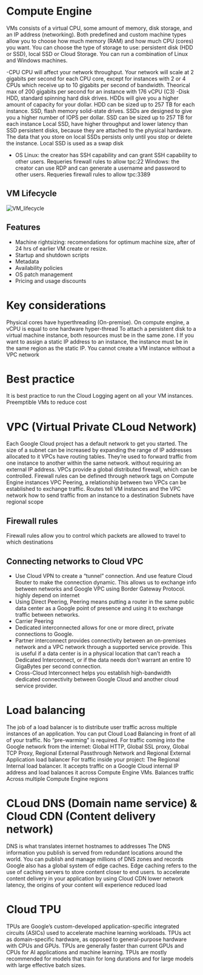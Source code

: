 # Compute Engine

VMs consists of a virtual CPU, some amount of memory, disk storage, and an IP address (networking).
Both predefined and custom machine types allow you to choose how much memory (RAM) and how much CPU (cores) you want.
You can choose the type of storage to use: persistent disk (HDD or SSD), local SSD or Cloud Storage. 
You can run a combination of Linux and Windows machines.

-CPU
CPU will affect your network throughput. Your network will scale at 2 gigabits per second for each CPU core, except for instances with 2 or 4 CPUs which receive up to 10 gigabits per second of bandwidth.
Theorical max of 200 gigabits per second for an instance with 176 vCPU (C3)
-Disk
HDD, standard spinning hard disk drives. HDDs will give you a higher amount of capacity for your dollar. HDD can be sized up to 257 TB for each instance.
SSD, flash memory solid-state drives. SSDs are designed to give you a higher number of IOPS per dollar. SSD can be sized up to 257 TB for each instance
Local SSD, have higher throughput and lower latency than SSD persistent disks, because they are attached to the physical hardware. The data that you store on local SSDs persists only until you stop or delete the instance. Local SSD is used as a swap disk
- OS
Linux: the creator has SSH capability and can grant SSH capability to other users. Requeries firewall rules to allow tpc:22
Windows: the creator can use RDP and can generate a username and password to other users. Requeries firewall rules to allow tpc:3389

## VM Lifecycle

![VM_lifecycle](https://cloud.google.com/static/compute/images/instance-life-cycle.svg)

## Features
- Machine rightsizing: recomendations for optimum machine size, after of 24 hrs of earlier VM create or resize.
- Startup and shutdown scripts
- Metadata
- Availability policies
- OS patch management
- Pricing and usage discounts


# Key considerations
Physical cores have hyperthreading (On-premise). On compute engine, a vCPU is equal to one hardware hyper-thread
To attach a persistent disk to a virtual machine instance, both resources must be in the same zone. I
If you want to assign a static IP address to an instance, the instance must be in the same region as the static IP.
You cannot create a VM instance without a VPC network

# Best practice
It is best practice to run the Cloud Logging agent on all your VM instances.
Preemptible VMs to reduce cost



# VPC (Virtual Private CLoud Network)
Each Google Cloud project has a default network to get you started.
The size of a subnet can be increased by expanding the range of IP addresses allocated to it
VPCs have routing tables. They’re used to forward traffic from one instance to another within the same network. without requiring an external IP address.
VPCs provide a global distributed firewall, which can be controlled. Firewall rules can be defined through network tags on Compute Engine instances
VPC Peering, a relationship between two VPCs can be established to exchange traffic.
Routes tell VM instances and the VPC network how to send traffic from an instance to a destination
Subnets have regional scope

## Firewall rules 
Firewall rules allow you to control which packets are allowed to travel to which destinations

## Connecting networks to Cloud VPC
- Use Cloud VPN to create a “tunnel” connection. And use feature Cloud Router to make the connection dynamic. This allows us to exchange info between networks and Google VPC using Border Gateway Protocol. highly depend on internet
- Using Direct Peering, Peering means putting a router in the same public data center as a Google point of presence and using it to exchange traffic between networks.
- Carrier Peering
- Dedicated interconnected allows for one or more direct, private connections to Google.
- Partner interconnect provides connectivity between an on-premises network and a VPC network through a supported service provide. This is useful if a data center is in a physical location that can't reach a Dedicated Interconnect, or if the data needs don’t warrant an entire 10 GigaBytes per second connection.
- Cross-Cloud Interconnect helps you establish high-bandwidth dedicated connectivity between Google Cloud and another cloud service provider.

# Load balancing
The job of a load balancer is to distribute user traffic across multiple instances of an application.
You can put Cloud Load Balancing in front of all of your traffic.
No “pre-warming” is required.
For traffic coming into the Google network from the internet: Global HTTP, Global SSL proxy, Global TCP Proxy, Regional External Passthrough Network and Regional External Application load balancer
For traffic inside your project: The Regional Internal load balancer. It accepts traffic on a Google Cloud internal IP address and load balances it across Compute Engine VMs.
Balances traffic Across multiple Compute Engine regions

# CLoud DNS (Domain name service) & Cloud CDN (Content delivery network)
DNS is what translates internet hostnames to addresses
The DNS information you publish is served from redundant locations around the world.
You can publish and manage millions of DNS zones and records 
Google also has a global system of edge caches. Edge caching refers to the use of caching servers to store content closer to end users.
to accelerate content delivery in your application by using Cloud CDN
lower network latency, the origins of your content will experience reduced load

# Cloud TPU
TPUs are Google’s custom-developed application-specific integrated circuits (ASICs) used to accelerate machine learning workloads. 
TPUs act as domain-specific hardware, as opposed to general-purpose hardware with CPUs and GPUs. 
TPUs are generally faster than current GPUs and CPUs for AI applications and machine learning.
TPUs are mostly recommended for models that train for long durations and for large models with large effective batch sizes.